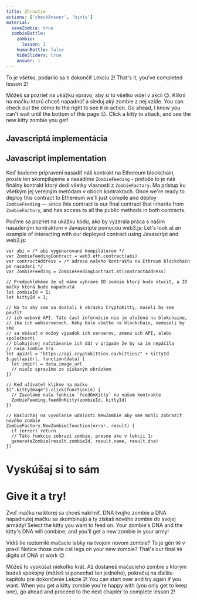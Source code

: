 ```yaml
---
title: Zhrnutie
actions: ['checkAnswer', 'hints']
material:
  saveZombie: true
  zombieBattle:
    zombie:
      lesson: 1
    humanBattle: false
    hideSliders: true
    answer: 1
---
```


To je všetko, podarilo sa ti dokončiť Lekciu 2!
That's it, you've completed lesson 2!

Môžeš sa pozrieť na ukážku vpravo, aby si to všetko videl v akcii 😉. Klikni na mačku ktorú chceš napadnúť a sleduj aký zombie z nej vzíde.
You can check out the demo to the right to see it in action. Go ahead, I know you can't wait until the bottom of this page 😉. Click a kitty to attack, and see the new kitty zombie you get!

## Javascriptá implementácia
## Javascript implementation

Keď budeme pripravení nasadiť náš kontrakt na Ethereum blockchain, proste len skompilujeme a nasadíme `ZombieFeeding` - pretože to je náš finálny kontrakt ktorý dedí všetky vlasnosti z `ZombieFactory`. Ma prístup ku všetkým jej verejným metódam v oboch kontraktoch.
Once we're ready to deploy this contract to Ethereum we'll just compile and deploy `ZombieFeeding` — since this contract is our final contract that inherits from `ZombieFactory`, and has access to all the public methods in both contracts.

Poďme sa pozriet na ukážku kódu, ako by vyzerala práca s našim nasadeným kontraktom v Javascripte pomocou web3.js:
Let's look at an example of interacting with our deployed contract using Javascript and web3.js:

```
var abi = /* abi vygenerované kompilátorom */
var ZombieFeedingContract = web3.eth.contract(abi)
var contractAddress = /* adresa našeho kontraktu na Ethreum blockchain po nasadení */
var ZombieFeeding = ZombieFeedingContract.at(contractAddress)

// Predpokldmáme že už máme vybrané ID zombie ktorý bude útočiť, a ID mačky ktorá bude napadnutá 
let zombieId = 1;
let kittyId = 1;

// Na to aby sme sa dostali k obrázku CryptoKitty, museli by sme použit
// ich webové API. Táto čast informácie nie je uložená na blokchaine,
// iba ich webserveroch. Keby bolo všetko na blockchain, nemuseli by sme 
// sa obávať o možný výpadok ich serverov, zmenu ich API, alebo spoločnosti
// blokujúcej načitávanie ich dát v prípade že by sa im nepáčila 
// naša zombie hra
let apiUrl = "https://api.cryptokitties.co/kitties/" + kittyId
$.get(apiUrl, function(data) {
  let imgUrl = data.image_url
  // niečo spravíme zo získaným obrázkom
})

// Keď užívatel klikne na mačku
$(".kittyImage").click(function(e) {
  // Zavoláme našu funkciu `feedOnKitty` na našom kontrakte
  ZombieFeeding.feedOnKitty(zombieId, kittyId)
})

// Naslúchaj na vyvolanie udalosti NewZombie aby sme mohli zobraziť nového zombie
ZombieFactory.NewZombie(function(error, result) {
  if (error) return
  // Táto funkcia zobrazí zombie, presne ako v lekcii 1:
  generateZombie(result.zombieId, result.name, result.dna)
})
```

# Vyskúšaj si to sám
# Give it a try!

Zvoľ mačku na ktorej sa chceš nakŕmiť. DNA tvojho zombie a DNA napadnutej mačku sa skombinujú a ty získaš nového zombie do svojej armády!
Select the kitty you want to feed on. Your zombie's DNA and the kitty's DNA will combine, and you'll get a new zombie in your army!

Vidíš tie roztomilé mačacie labky na tvojom novom zombie? To je gén `99` v praxi!
Notice those cute cat legs on your new zombie? That's our final `99` digits of DNA at work 😉

Môžeš to vyskúšat niekoľko krát. Až dostaneš mačacieho zombie s ktorým budeš spokojný (môžeš si ponechať len jedného), pokračuj na ďalšiu kapitolu pre dokončenie Lekcie 2!
You can start over and try again if you want. When you get a kitty zombie you're happy with (you only get to keep one), go ahead and proceed to the next chapter to complete lesson 2!
